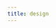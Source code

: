 ```yaml
---
title: design
---
```


<!-- 


"/design","Design Services in Tri-Cities","Sun, 29 Jun 2014 21:01:48 +0000","<a href="http://thedesignclinic.org/"  target="_blank" ><img src="https://static1.squarespace.com/static/51dcde94e4b09506a9c98fbc/t/53b07d75e4b0be1ad0210d9d/1404075398953/the-design-clinic-logo.png?format=original" alt=""/></a>
  

<p id="yui_3_17_2_1_1404075453759_11653">I have a <a data-cke-saved-href="/resume" href="/resume">day job</a>, working in mental health, but I started <a target="_blank" data-cke-saved-href="http://thedesignclinic.org" href="http://thedesignclinic.org">The Design Clinic</a> because I'm passionate about beautiful design. &nbsp;For years I have been teaching my self about graphic design, vector design, and website programing. I've done design projects for a number of organizations, and would love to have the opportunity to help you build a professional image. I only work locally currently and prefer print and graphic design, but have am knowledgeable about web design. <a target="_blank" data-cke-saved-href="http://thedesignclinic.org/request-quote/" href="http://thedesignclinic.org/request-quote/">Request a quote</a> for a free consultation and we can talk about price. I'm willing to either give you a quote per item or a flat fee per hour. Feel free to call / text (509) 392-1056.</p>
  
      <a href="http://thedesignclinic.org/request-quote/"  target="_blank" ><img src="https://static1.squarespace.com/static/51dcde94e4b09506a9c98fbc/t/53b07e70e4b0c1762f78864b/1404075635202/the-design-clinic-ad.png?format=original" alt=""/></a>
  


<ul id="yui_3_17_2_1_1404075453759_11654"><li>Logos and letterhead</li><li>Posters and banners</li><li>Complete corporate identity packages</li><li>Educational materials</li><li>Print and digital design</li></ul>
<h1 id="yui_3_17_2_1_1404075453759_7206">Gallery of Some Previous Projects</h1><div class="image-gallery-wrapper">

  
   <img src="https://static1.squarespace.com/static/51dcde94e4b09506a9c98fbc/531abfdbe4b0fd769de7887c/531abfdce4b0a09d9581dcb8/1394261981957/acomic-throwdown-event-poster.jpg?format=original" />
  

  
   <img src="https://static1.squarespace.com/static/51dcde94e4b09506a9c98fbc/531abfdbe4b0fd769de7887c/531abfdce4b089910eb69cf4/1394261982085/baby-dedication.jpg?format=original" />
  

  
   <img src="https://static1.squarespace.com/static/51dcde94e4b09506a9c98fbc/531abfdbe4b0fd769de7887c/531abfdde4b0baf9a0e61dab/1394261984046/birth-announcment-back.jpg?format=original" />
  

  
   <img src="https://static1.squarespace.com/static/51dcde94e4b09506a9c98fbc/531abfdbe4b0fd769de7887c/531abfdee4b030d9a20508da/1394261984718/birth-announcment-front.jpg?format=original" />
  

  
   <img src="https://static1.squarespace.com/static/51dcde94e4b09506a9c98fbc/531abfdbe4b0fd769de7887c/531abfdee4b0baf9a0e61dad/1394261982533/bithday-party-information.jpg?format=original" />
  

  
   <img src="https://static1.squarespace.com/static/51dcde94e4b09506a9c98fbc/531abfdbe4b0fd769de7887c/531abfdfe4b0baf9a0e61daf/1394261986712/crossfit-barbells-for-boobs-handout.jpg?format=original" />
  

  
   <img src="https://static1.squarespace.com/static/51dcde94e4b09506a9c98fbc/531abfdbe4b0fd769de7887c/531abfe4e4b030d9a20508e1/1432258943154/crossfit-boxing-rink-atomic-throwdown.jpg?format=original" />
  

  
   <img src="https://static1.squarespace.com/static/51dcde94e4b09506a9c98fbc/531abfdbe4b0fd769de7887c/531abfe2e4b0baf9a0e61db6/1432258928326/crossfit-clinic-poster.jpg?format=original" />
  

  
   <img src="https://static1.squarespace.com/static/51dcde94e4b09506a9c98fbc/531abfdbe4b0fd769de7887c/531abfe7e4b0baf9a0e61dc0/1432258941970/crossfit-football-atomic-throwdown.jpg?format=original" />
  

  
   <img src="https://static1.squarespace.com/static/51dcde94e4b09506a9c98fbc/531abfdbe4b0fd769de7887c/531abfe5e4b030d9a20508e3/1394261990524/crossfit-grand-opening.jpg?format=original" />
  

  
   <img src="https://static1.squarespace.com/static/51dcde94e4b09506a9c98fbc/531abfdbe4b0fd769de7887c/531abfe5e4b030d9a20508e5/1394261990611/crossfit-squat-challenge-poster.jpg?format=original" />
  

  
   <img src="https://static1.squarespace.com/static/51dcde94e4b09506a9c98fbc/531abfdbe4b0fd769de7887c/531abfe6e4b030d9a20508e7/1394261990784/locus-of-transformation-logo.jpg?format=original" />
  

  
   <img src="https://static1.squarespace.com/static/51dcde94e4b09506a9c98fbc/531abfdbe4b0fd769de7887c/531abfe6e4b030d9a20508e9/1394261992345/mfp-will-rage-for-food-poster.jpg?format=original" />
  

  
   <img src="https://static1.squarespace.com/static/51dcde94e4b09506a9c98fbc/531abfdbe4b0fd769de7887c/531abfe7e4b030d9a20508eb/1394261991779/mi-vida-loca.jpg?format=original" />
  

  
   <img src="https://static1.squarespace.com/static/51dcde94e4b09506a9c98fbc/531abfdbe4b0fd769de7887c/531abfeee4b0baf9a0e61dc4/1432258966715/monthly-photo-shoot-poster.jpg?format=original" />
  

  
   <img src="https://static1.squarespace.com/static/51dcde94e4b09506a9c98fbc/531abfdbe4b0fd769de7887c/531abfe8e4b030d9a20508f4/1394261993061/parening-support-group-poster.jpg?format=original" />
  

  
   <img src="https://static1.squarespace.com/static/51dcde94e4b09506a9c98fbc/531abfdbe4b0fd769de7887c/531abfe9e4b030d9a20508f6/1394261994055/pdc-coalition-orientation-flyer.gif?format=original" />
  

  
   <img src="https://static1.squarespace.com/static/51dcde94e4b09506a9c98fbc/531abfdbe4b0fd769de7887c/531abfeae4b030d9a20508f9/1394261994958/pdc-key-leader-orientation.jpg?format=original" />
  

  
   <img src="https://static1.squarespace.com/static/51dcde94e4b09506a9c98fbc/531abfdbe4b0fd769de7887c/531abfeae4b030d9a20508fb/1394261995434/pdc-logo.jpg?format=original" />
  

  
   <img src="https://static1.squarespace.com/static/51dcde94e4b09506a9c98fbc/531abfdbe4b0fd769de7887c/531abfebe4b030d9a20508fd/1394261995428/rejoice-recruit-postcard.jpg?format=original" />
  

  
   <img src="https://static1.squarespace.com/static/51dcde94e4b09506a9c98fbc/531abfdbe4b0fd769de7887c/531abff1e4b030d9a2050908/1432258956724/rejoice-recruit-poster.jpg?format=original" />
  

  
   <img src="https://static1.squarespace.com/static/51dcde94e4b09506a9c98fbc/531abfdbe4b0fd769de7887c/531abfeee4b0baf9a0e61dc6/1394261999850/twine-scout-logo-design.jpg?format=original" />
  

</div>



<div class="form-wrapper"
  
>
  
  <div class="form-inner-wrapper">
    <form
       data-form-id="531abefae4b04c1bc6773679"
       autocomplete="on"
       
       method="POST"
       action="https://jacob-campbell.squarespace.com"
       onsubmit="return (function (form) {
  Y.use('squarespace-form-submit', 'node', function usingFormSubmit(Y) {
    (new Y.Squarespace.FormSubmit(form)).submit({
      formId: '531abefae4b04c1bc6773679',
      collectionId: '',
      objectName: 'page-53181c89e4b0bf4d73550386'
    });
  });
  return false;
})(this);"
       
    >
      
        <div class="field-list clear">
            
              <fieldset id="name-yui_3_10_1_1_1394261634685_16454" class="form-item fields name required">
              <div class="title">Name <span class="required">*</span></div>
              <legend>Name</legend>
              
                <div class="field first-name">
                  <label class="caption"><input class="field-element field-control" name="fname"
                  x-autocompletetype="given-name" type="text"
                  spellcheck="false"
                  maxlength="30"
                  data-title="First" />
                  First Name</label>
                </div>
                <div class="field last-name">
                  <label class="caption"><input class="field-element field-control" name="lname"
                  x-autocompletetype="surname" type="text"
                  spellcheck="false" maxlength="30" data-title="Last" />
                  Last Name</label>
                </div>
              </fieldset>
            
              <div id="email-yui_3_10_1_1_1394261634685_16769" class="form-item field email required">
                <label class="title" for="email-yui_3_10_1_1_1394261634685_16769-field">Email Address <span class="required">*</span></label>
                
                <input class="field-element" name="email" x-autocompletetype="email" type="text" spellcheck="false" id="email-yui_3_10_1_1_1394261634685_16769-field" />
              </div>
            
            
              <div id="text-yui_3_10_1_1_1394261634685_17162" class="form-item field text required">
                <label class="title" for="text-yui_3_10_1_1_1394261634685_17162-field">Subject <span class="required">*</span></label>
                
                <input class="field-element text" type="text" id="text-yui_3_10_1_1_1394261634685_17162-field" />
              </div>
            
            
              <div id="textarea-yui_3_10_1_1_1394261634685_17555" class="form-item field textarea required">
                <label class="title" for="textarea-yui_3_10_1_1_1394261634685_17555-field">Message <span class="required">*</span></label>
                
                <textarea class="field-element " id="textarea-yui_3_10_1_1_1394261634685_17555-field" ></textarea>
              </div>
            

        </div>
      
      <div class="form-button-wrapper">
        <input class="button sqs-system-button sqs-editable-button" type="submit" value="Request a Quote"/>
      </div>

      <div class="hidden form-submission-text"><p>Thank you! You request has bee processed. Jacob will get back to you shortly.</p></div>

      <div class="hidden form-submission-html" data-submission-html=""></div>
    </form>

  </div>

</div>","design","page","521","publish"

--> 